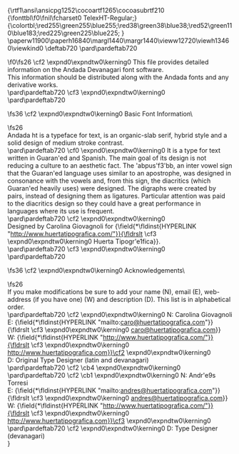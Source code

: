 {\rtf1\ansi\ansicpg1252\cocoartf1265\cocoasubrtf210
{\fonttbl\f0\fnil\fcharset0 TelexHT-Regular;}
{\colortbl;\red255\green255\blue255;\red38\green38\blue38;\red52\green110\blue183;\red225\green225\blue225;
}
\paperw11900\paperh16840\margl1440\margr1440\vieww12720\viewh13460\viewkind0
\deftab720
\pard\pardeftab720

\f0\fs26 \cf2 \expnd0\expndtw0\kerning0
This file provides detailed information on the Andada Devanagari font software.\
This information should be distributed along with the Andada fonts and any derivative works.\
\pard\pardeftab720
\cf3 \expnd0\expndtw0\kerning0
\
\pard\pardeftab720

\fs36 \cf2 \expnd0\expndtw0\kerning0
Basic Font Information\

\fs26 \
Andada ht is a typeface for text, is an organic-slab serif, hybrid style and a solid design of medium stroke contrast. \
\pard\pardeftab720
\cf0 \expnd0\expndtw0\kerning0
It is a type for text written in Guaran\'ed and Spanish. The main goal of its design is not reducing a culture to an aesthetic fact. The \'abpus\'f3\'bb, an inter vowel sign that the Guaran\'ed language uses similar to an apostrophe, was designed in consonance with the vowels and, from this sign, the diacritics (which Guaran\'ed heavily uses) were designed. The digraphs were created by pairs, instead of designing them as ligatures. Particular attention was paid to the diacritics design so they could have a great performance in languages where its use is frequent.\
\pard\pardeftab720
\cf2 \expnd0\expndtw0\kerning0
\
Designed by Carolina Giovagnoli for {\field{\*\fldinst{HYPERLINK "http://www.huertatipografica.com/"}}{\fldrslt \cf3 \expnd0\expndtw0\kerning0
Huerta Tipogr\'e1fica}}.\
\pard\pardeftab720
\cf3 \expnd0\expndtw0\kerning0
\
\pard\pardeftab720

\fs36 \cf2 \expnd0\expndtw0\kerning0
Acknowledgements\

\fs26 \
If you make modifications be sure to add your name (N), email (E), web-address (if you have one) (W) and description (D). This list is in alphabetical order.\
\pard\pardeftab720
\cf2 \expnd0\expndtw0\kerning0
N: Carolina Giovagnoli\
E: {\field{\*\fldinst{HYPERLINK "mailto:caro@huertatipografica.com"}}{\fldrslt \cf3 \expnd0\expndtw0\kerning0
caro@huertatipografica.com}}\
W: {\field{\*\fldinst{HYPERLINK "http://www.huertatipografica.com/"}}{\fldrslt \cf3 \expnd0\expndtw0\kerning0
http://www.huertatipografica.com}}\cf2 \expnd0\expndtw0\kerning0
\
D: Original Type Designer (latin and devanagari)\
\pard\pardeftab720
\cf2 \cb4 \expnd0\expndtw0\kerning0
\
\pard\pardeftab720
\cf2 \cb1 \expnd0\expndtw0\kerning0
N: Andr\'e9s Torresi\
E: {\field{\*\fldinst{HYPERLINK "mailto:andres@huertatipografica.com"}}{\fldrslt \cf3 \expnd0\expndtw0\kerning0
andres@huertatipografica.com}}\
W: {\field{\*\fldinst{HYPERLINK "http://www.huertatipografica.com/"}}{\fldrslt \cf3 \expnd0\expndtw0\kerning0
http://www.huertatipografica.com}}\cf3 \expnd0\expndtw0\kerning0
\
\pard\pardeftab720
\cf2 \expnd0\expndtw0\kerning0
D: Type Designer (devanagari)\
}